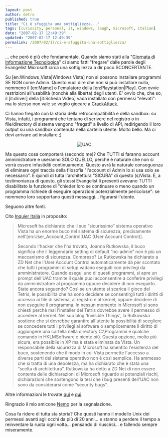 ```yaml
---
layout: post
author: detro
published: true
title: "Ci è sfuggita una sottigliezza..."
tags: [curiosity, personal, it, windows, laugh, microsoft, italian]
date: "2007-02-17 12:49:39"
updated: "2007-02-17 12:49:39"
permalink: /2007/02/17/ci-e-sfuggita-una-sottigliezza/
---
```


... che però è più che fondamentale.
Quando siamo stati alla "<a href="http://www.detronizator.org/2007/02/13/e-la-chiamano-giornata-di-informazione-tecnologica/">Giornata di Informazione Tecnologica</a>" ci siamo fatti "fregare" dalle parole degli Evangelist Microsoft circa una sottigliezza a dir poco SCONCERTANTE.

Su [en:Windows_Vista|Windows Vista] non si possono installare programmi SE NON come Admin. Questo vuol dire che non si può installare nulla, nemmeno il [en:Mame] o l'emulatore della [en:Playstation|Play]. Con ovvie restrizioni all'usabilità (nonchè alla liberta) degli utenti.
E' ovvio che, che so, il [it:driver] della [it:Scheda Video] vada installato con permessi "elevati": ma lo stesso non vale se voglio giocare a <a href="http://aluminumangel.org/attack/">CrackAttack</a>.

Ci hanno fregato con la storia della retrocompatibilità e della sandbox: su Vista, infatti, i programmi che tentano di scrivere nel registro o in file/directory di sistema vengono "fregati" a livello di API, redirigendo il loro output su una sandbox contenuta nella cartella utente. Molto bello. Ma ci devi arrivare ad installare ;)

<div align="center"><img src="http://upload.wikimedia.org/wikipedia/en/9/93/UAC_File_Operation.jpg" alt="UAC" /></div>

Ma questo cosa comporterà (secondo me)? Che TUTTI si faranno account amministratore e useranno SOLO QUELLO, perché è naturale che non si vorrà essere infastiditi continuamente. Questo avrà la naturale conseguenza di eliminare ogni traccia della filosofia "l'account di Admin lo si usa solo se necessario". E quindi di tutta l'architettura "SICURA" di questo (s)Vista.
E, a testimonianza di questo, gli stessi Evangelist lì presenti avevano TUTTI disabilitato la funzione di "chieder loro se continuare o meno quando un programma richiede di eseguire operazioni potenzialmente pericolose": se nemmeno loro sopportano questi messaggi... figurarsi l'utente.

Seguono altre fonti. <!--more-->

Cito <a href="http://it.theinquirer.net/2007/02/vista_ha_un_enorme_buco_nel_si.html">Inquier Italia</a> in proposito:
<blockquote>
Microsoft ha dichiarato che il suo “sicurissimo” sistema operativo Vista ha un enorme buco nel sistema di sicurezza, precisamente nell'[en:User_Account_Control|UAC (User Account Control)].

Secondo l'hacker che l'ha trovato, Joanna Rutkowska, il buco significa che il leggendario setting di default “no-admin” non è più un meccanismo di sicurezza. Compreso?
La Rutkowska ha dichiarato a ZD Net che l'User Account Control automaticamente dà per scontato che tutti i programmi di setup vadano eseguiti con privilegi da amministratore.
Quando esegui uno di questi programmi, si apre un prompt dell'UAC tramite il quale puoi acconsentire a conferire privilegi da amministratore al programma oppure decidere di non eseguirlo. State ancora seguendo?
Così se un utente si scarica il gioco del Tetris, le possibilità che ha sono decidere se consentirgli tutti i diritti di accesso ai file di sistema, al registro e al kernel, oppure decidere di non eseguire il programma. In nessun momento in Microsoft si sono chiesti perchè mai l'installer del Tetris dovrebbe avere il permesso di accedere al kernel.
Nel suo blog 'Invisible Things', la Rutkowska sostiene che si dovrebbe garantire all'utente la possibilità di scegliere se concedere tutti i privilegi al software o semplicemente il diritto di aggiungere una cartella nella directory C:\Programmi e qualche comando in HKLMSoftware e niente più. Questa opzione, molto più sicura, era possibile in XP ma è stata eliminata da Vista.
Un responsabile della sicurezza di Microsoft ha smentito l'esistenza del buco, sostenendo che il modo in cui Vista permette l'accesso a diverse parti del sistema operativo non è così semplice. Ha ammesso che si tratta di una debolezza, ma ha dichiarato che è stata una “scelta di architettura”.
Rutkowska ha detto a ZD Net di non essere contenta delle dichiarazioni di Microsoft riguardo ai potenziali rischi, dichiarazioni che sostengono la tesi che i bug presenti dell'UAC non sono da considerarsi come “security bugs”.
</blockquote>

Altre informazioni le trovate <a href="http://theinvisiblethings.blogspot.com/2007/02/vista-security-model-big-joke.html">qui</a> e <a href="http://blogs.zdnet.com/security/?p=29">qui</a>.

Ringrazio il mio amicone <a href="http://blog.neminis.org/">Nemo</a> per la segnalazione.

Cosa fa ridere di tutta sta storia? Che questi hanno il modello Unix dei permessi avanti agli occhi da più di 20 anni... e stanno a perdere il tempo a reinventare la ruota ogni volta... pensando di riuscirci... e fallendo sempre miseramente.
